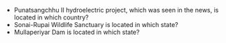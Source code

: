 - Punatsangchhu II hydroelectric project, which was seen in the news, is located in which country?
- Sonai-Rupai Wildlife Sanctuary is located in which state?
- Mullaperiyar Dam is located in which state?

